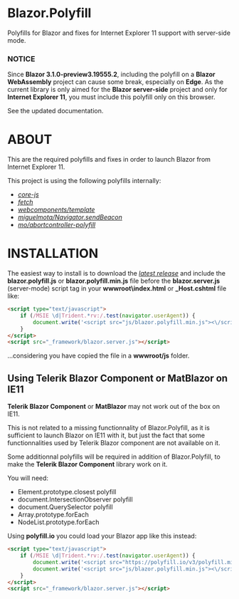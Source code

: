 # Blazor.Polyfill

Polyfills for Blazor and fixes for Internet Explorer 11 support with server-side mode.

### NOTICE

Since **Blazor 3.1.0-preview3.19555.2**, including the polyfill on a **Blazor WebAssembly** project can cause some break, especially on **Edge**.
As the current library is only aimed for the **Blazor server-side** project and only for **Internet Explorer 11**, you must include this polyfill only on this browser.

See the updated documentation.

# ABOUT

This are the required polyfills and fixes in order to launch Blazor from Internet Explorer 11.

This project is using the following polyfills internally:

- [*core-js*](https://github.com/zloirock/core-js)
- [*fetch*](https://github.com/github/fetch)
- [*webcomponents/template*](https://github.com/webcomponents/template)
- [*miguelmota/Navigator.sendBeacon*](https://github.com/miguelmota/Navigator.sendBeacon)
- [*mo/abortcontroller-polyfill*](https://github.com/mo/abortcontroller-polyfill)

# INSTALLATION

The easiest way to install is to download the [*latest release*](https://github.com/Daddoon/Blazor.Polyfill/releases) and include the **blazor.polyfill.js** or **blazor.polyfill.min.js** file before the **blazor.server.js** (server-mode) script tag in your **wwwroot\index.html** or **_Host.cshtml** file like:

```html
<script type="text/javascript">
    if (/MSIE \d|Trident.*rv:/.test(navigator.userAgent)) {
        document.write('<script src="js/blazor.polyfill.min.js"><\/script>');
    }
</script>
<script src="_framework/blazor.server.js"></script>
```

...considering you have copied the file in a **wwwroot/js** folder.

## Using Telerik Blazor Component or MatBlazor on IE11

**Telerik Blazor Component** or **MatBlazor** may not work out of the box on IE11.

This is not related to a missing functionnality of Blazor.Polyfill, as it is sufficient to launch Blazor on IE11 with it, but just the fact that some functionnalities used by Telerik Blazor component are not available on it.

Some additionnal polyfills will be required in addition of Blazor.Polyfill, to make the **Telerik Blazor Component** library work on it.

You will need:

- Element.prototype.closest polyfill
- document.IntersectionObserver polyfill
- document.QuerySelector polyfill
- Array.prototype.forEach
- NodeList.prototype.forEach

Using **polyfill.io** you could load your Blazor app like this instead:


```html
<script type="text/javascript">
    if (/MSIE \d|Trident.*rv:/.test(navigator.userAgent)) {
        document.write('<script src="https://polyfill.io/v3/polyfill.min.js?features=Element.prototype.closest%2CIntersectionObserver%2Cdocument.querySelector%2Cfeatures=Array.prototype.forEach%2CNodeList.prototype.forEach"><\/script>');
        document.write('<script src="js/blazor.polyfill.min.js"><\/script>');
    }
</script>
<script src="_framework/blazor.server.js"></script>
```
